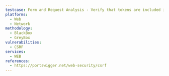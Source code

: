 ```yaml
---
testcase: Form and Request Analysis - Verify that tokens are included in all state-changing form actions, and that absence, reuse, or use of tokens tied to a different session/user results in a failed request. Web (HTTP/HTTPS) service
platforms: 
  - Web
  - Network
methodology: 
  - BlackBox
  - GreyBox
vulnerabilities:
  - CSRF
services:
  - WEB
references:
  - https://portswigger.net/web-security/csrf
---
```

